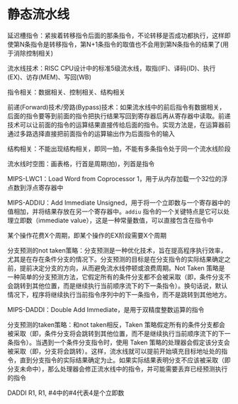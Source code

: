 # 静态流水线

延迟槽指令：紧挨着转移指令后面的那条指令，不论转移是否成功都执行，这样即使第N条指令是转移指令，第N+1条指令的取值也不会用到第N条指令的结果了(用于消除控制相关)

流水线技术：RISC CPU设计中的标准5级流水线，取指(IF)、译码(ID)、执行(EX)、访存(MEM)、写回(WB)

指令相关：数据相关、控制相关、结构相关

前递(Forward)技术/旁路(Bypass)技术：如果流水线中的前后指令有数据相关，后面的指令要等到前面的指令把执行结果写回到寄存器后再从寄存器中读取。前递技术可以让前面的指令的运算结果直接传给后面的指令。实现方法是，在运算器前通过多路选择直接把前面指令的运算输出作为后面指令的输入

结构相关：不能出现结构相关，即同一拍，不能有多条指令处于同一个流水线阶段

流水线时空图：画表格，行首是周期(拍)，列首是指令

MIPS-LWC1：Load Word from Coprocessor 1，用于从内存加载一个32位的浮点数到浮点寄存器中

MIPS-ADDIU：Add Immediate Unsigned，用于将一个立即数与一个寄存器中的值相加，并将结果存放在另一个寄存器中。`addiu` 指令的一个关键特点是它可以处理立即数（immediate value），这是一种常量数值，可以直接包含在指令中

某个操作花费X个周期，即某个操作的EX阶段需要X个周期

分支预测的not taken策略：分支预测是一种优化技术，旨在提高程序执行效率，尤其是在存在条件分支的情况下。分支预测的目标是在分支指令的实际结果确定之前，提前决定分支的方向，从而避免流水线停顿或浪费周期。Not Taken 策略是一种简单的分支预测方法，它假定所有的条件分支都不会被采取（即，条件分支不会跳转到其他位置，而是继续执行当前顺序流下的下一条指令）。换句话说，默认情况下，程序将继续执行当前指令序列中的下一条指令，而不是跳转到其他地方。

MIPS-DADDI：Double Add Immediate，是用于双精度整数运算的指令

分支预测的taken策略：和not taken相反，Taken 策略假定所有的条件分支都会被采取（即，条件分支将会跳转到其他位置，而不是继续执行当前顺序流下的下一条指令）。当遇到一个条件分支指令时，使用 Taken 策略的处理器会假定该分支会被采取（即，分支将会跳转）。这样，流水线就可以提前开始填充目标地址处的指令，直到分支指令的实际结果确定为止。如果实际结果表明分支不应该被采取（即分支未命中），那么处理器会修正流水线中的指令，并可能需要丢弃已经预测执行的指令

DADDI R1, R1, #4中的#4代表4是个立即数
